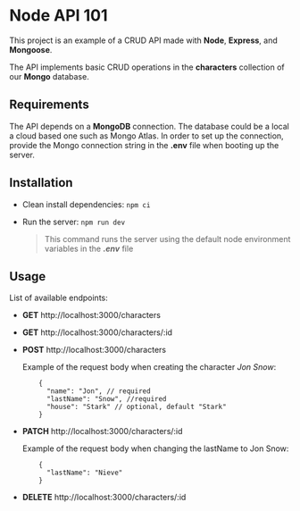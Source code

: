 # Node API 101

This project is an example of a CRUD API made with **Node**, **Express**, and **Mongoose**.

The API implements basic CRUD operations in the **characters** collection of our **Mongo** database.

## Requirements

The API depends on a **MongoDB** connection. The database could be a local a cloud based one such as Mongo Atlas. 
In order to set up the connection, provide the Mongo connection string in the **.env** file when booting up the server.

## Installation

- Clean install dependencies:
  `npm ci`
  
- Run the server:
  `npm run dev`

  > This command runs the server using the default node environment variables in the ***.env*** file

## Usage

List of available endpoints:

- **GET** http://localhost:3000/characters
- **GET** http://localhost:3000/characters/:id
- **POST** http://localhost:3000/characters

  Example of the request body when creating the  character *Jon Snow*:
  ```
      {
        "name": "Jon", // required
        "lastName": "Snow", //required
        "house": "Stark" // optional, default "Stark"
      }
  ```

- **PATCH** http://localhost:3000/characters/:id

  Example of the request body when changing the lastName to Jon Snow:
  ```
      {
        "lastName": "Nieve"
      }
  ```
  
- **DELETE** http://localhost:3000/characters/:id
